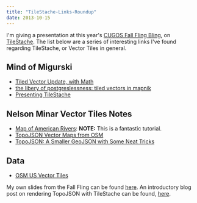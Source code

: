 ```yaml
---
title: "TileStache-Links-Roundup"
date: 2013-10-15
---
```


I'm giving a presentation at this year's [CUGOS Fall Fling Bling](http://cugos.org/events/2013/10/16/fall-fling/), on [TileStache](http://tilestache.org). The list below are a series of interesting links I've found regarding TileStache, or Vector Tiles in general.

## Mind of Migurski

- [Tiled Vector Update, with Math](http://mike.teczno.com/notes/vector-tile-rendering-numbers.html)
- [the libery of postgreslessness: tiled vectors in mapnik](http://mike.teczno.com/notes/postgreslessness-mapnik-vectiles.html)
- [Presenting TileStache](http://mike.teczno.com/notes/tilestache.html)

## Nelson Minar Vector Tiles Notes 

- [Map of American Rivers](https://github.com/NelsonMinar/vector-river-map): **NOTE:** This is a fantastic tutorial.
- [TopoJSON Vector Maps from OSM](http://bl.ocks.org/NelsonMinar/5851197)
- [TopoJSON: A Smaller GeoJSON with Some Neat Tricks](http://vimeopro.com/openstreetmapus/state-of-the-map-us-2013/video/68099164)

## Data

- [OSM US Vector Tiles](http://openstreetmap.us/~migurski/vector-datasource/)

My own slides from the Fall Fling can be found [here](https://speakerdeck.com/mattmakesmaps/tilestache-more-then-youre-granddads-tilecache-server). An introductory blog post on rendering TopoJSON with TileStache can be found, [here](http://mattmakesmaps.com/blog/2013/10/09/tilestache-rendering-topojson/).